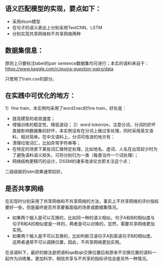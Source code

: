 ## 语义匹配模型的实现，要点如下：
* 采用dssm模型
* 在句子的语义表达上分别采用TextCNN、LSTM
* 分别实现共享网络和不共享网络两种

## 数据集信息：
原则上只要标注label的pair sentence数据集均可进行；本实的语料来自于： https://www.kaggle.com/c/quora-question-pairs/data   

只使用了train.csv的部分。

## 在实践中可优化的地方：
1）fine train，本实例均采用了word2vec的fine train，好处是：
* 提高模型的收敛速度；
* 增强训练的稳定性，降低波动；
2）word tokenize，注意分词，分词的好坏直接影响数据集的好坏，本实例没有在分词上做过多处理，同时采用英文语料，相对简单。在中文语料上，分词可改进的地方有：
* 清理垃圾词汇，比如异常字符串等；
* 在特定的场景下某些词汇做特定处理，比如地名、虚词、人名在出现较少时为了避免语料语义损失，可将分别归为一类（每类当作一个词处理）；
* 网络结构更精巧的设计，DSSM的诸多改进论文即关注这个点；

二级级联的lstm效果通常较好。

## 是否共享网络
在实现时分别采用了共享网络和不共享网络的方法，事实上不共享网络的评价指标要好一些，但是最终是否共享要看面临的场景或数据集情况。    
* 如果两个输入是可以互换的，比如同一种的语义相似，句子A和B的相似度与句子B和A的相似度是一样的，两者是可以对换的，显然，需要共享网络更加实用。
* 如果两个输入是不可以互换的，比如判断汉语句子A到英语句子B的相似度，这两者通常不可以调换位置，因此，不共享网络更加实用。

在该语料下，最好的做法是把语料qa和qb交换位置后和原来不交换位置的语料一起作为训练集，更加科学，相信共享与不共享的指标评估会是另外一种情况。